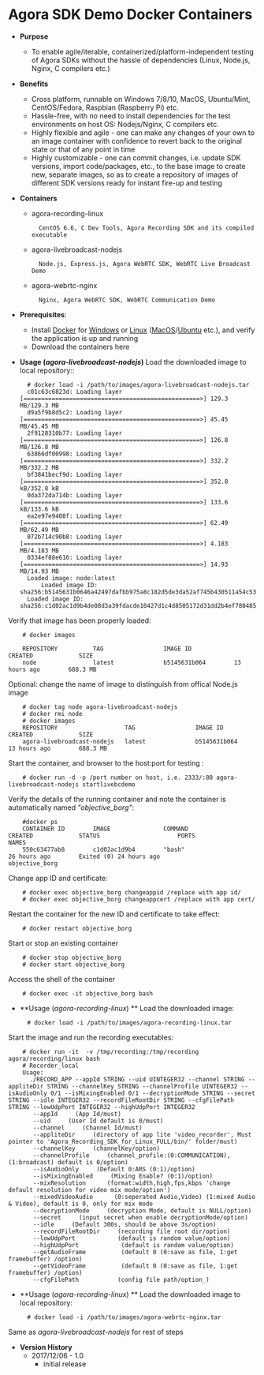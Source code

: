 # Agora SDK Demo Docker Containers

- **Purpose**
	* To enable agile/iterable, containerized/platform-independent testing of Agora SDKs without the hassle of dependencies (Linux, Node.js, Nginx, C compilers etc.) 

- **Benefits**
	* Cross platform, runnable on Windows 7/8/10, MacOS, Ubuntu/Mint, CentOS/Fedora, Raspbian (Raspberry Pi) etc.
	* Hassle-free, with no need to install dependencies for the test environments on host OS: Nodejs/Nginx, C compilers etc.
	* Highly flexible and agile - one can make any changes of your own to an image container with confidence to revert back to the original state or that of any point in time
	* Highly customizable - one can commit changes, i.e. update SDK versions,  import code/packages, etc., to the base image to create new, separate images, so as to create a repository of images of different SDK versions ready for instant fire-up and testing


- **Containers**
	* agora-recording-linux
	
			CentOS 6.6, C Dev Tools, Agora Recording SDK and its compiled executable
		 
	* agora-livebroadcast-nodejs
	
			Node.js, Express.js, Agora WebRTC SDK, WebRTC Live Broadcast Demo
			
	* agora-webrtc-nginx
	
			Nginx, Agora WebRTC SDK, WebRTC Communication Demo

- **Prerequisites**:
	* Install [Docker](https://www.htpcbeginner.com/what-is-docker-docker-vs-virtualbox/) for [Windows](https://docs.docker.com/docker-for-windows/#shared-drives-on-demand) or [Linux](https://www.howtoforge.com/tutorial/docker-installation-and-usage-on-ubuntu-16.04/) ([MacOS](https://docs.docker.com/docker-for-mac/install/#install-and-run-docker-for-mac)/[Ubuntu](https://www.howtoforge.com/tutorial/docker-installation-and-usage-on-ubuntu-16.04/) etc.), and verify the application is up and running
	* Download the containers here



- **Usage (*agora-livebroadcast-nodejs*)**
Load the downloaded image to local repository::

		# docker load -i /path/to/images/agora-livebroadcast-nodejs.tar 
		c01c63c6823d: Loading layer [==================================================>] 129.3 MB/129.3 MB
		d9a5f9b8d5c2: Loading layer [==================================================>] 45.45 MB/45.45 MB
		2f9128310b77: Loading layer [==================================================>] 126.8 MB/126.8 MB
		63866df00998: Loading layer [==================================================>] 332.2 MB/332.2 MB
		bf3841becf9d: Loading layer [==================================================>] 352.8 kB/352.8 kB
		0da372da714b: Loading layer [==================================================>] 133.6 kB/133.6 kB
		ea2e97e9408f: Loading layer [==================================================>] 62.49 MB/62.49 MB
		072b714c90b8: Loading layer [==================================================>] 4.183 MB/4.183 MB
		0334ef88e616: Loading layer [==================================================>] 14.93 MB/14.93 MB
		Loaded image: node:latest
			Loaded image ID: sha256:b5145631b0646a42497dafbb975a8c182d5de3da52af745b430511a54c53f835
		Loaded image ID: sha256:c1d02ac1d9b4de08d3a39fdacde10427d1c4d8505172d31dd2b4ef78048559f8
Verify that image has been properly loaded:

		# docker images

		REPOSITORY          TAG                 IMAGE ID            CREATED             SIZE
		node                latest              b5145631b064        13 hours ago        688.3 MB
Optional: change the name of image to distinguish from offical Node.js image

		# docker tag node agora-livebroadcast-nodejs
		# docker rmi node  
		# docker images
		REPOSITORY                   TAG                 IMAGE ID            CREATED             SIZE
		agora-livebroadcast-nodejs   latest              b5145631b064        13 hours ago        688.3 MB
Start the container, and browser to the host:port for testing :

		# docker run -d -p /port number on host, i.e. 2333/:80 agora-livebroadcast-nodejs startlivebcdemo
Verify the details of the running container and note the container is automatically named *"objective_borg"*:

		#docker ps
		CONTAINER ID        IMAGE               COMMAND                  CREATED             STATUS                      PORTS               NAMES
		550c63477ab8        c1d02ac1d9b4        "bash"                   26 hours ago        Exited (0) 24 hours ago                         objective_borg
Change app ID and certificate:

		# docker exec objective_borg changeappid /replace with app id/
		# docker exec objective_borg changeappcert /replace with app cert/
Restart the container for the new ID and certificate to take effect:

		# docker restart objective_borg
Start or stop an existing container

		# docker stop objective_borg
		# docker start objective_borg
Access the shell of the container

		# docker exec -it objective_borg bash

- **Usage (*agora-recording-linux*) **
Load the downloaded image:

		# docker load -i /path/to/images/agora-recording-linux.tar 
Start the image and run the recording executables:

		# docker run -it  -v /tmp/recording:/tmp/recording agora/recording/linux bash
		# Recorder_local 
		Usage: 
	      ./RECORD_APP --appId STRING --uid UINTEGER32 --channel STRING --appliteDir STRING --channelKey STRING --channelProfile UINTEGER32 --isAudioOnly 0/1 --isMixingEnabled 0/1 --decryptionMode STRING --secret STRING --idle INTEGER32 --recordFileRootDir STRING --cfgFilePath STRING --lowUdpPort INTEGER32 --highUdpPort INTEGER32
           --appId     (App Id/must) 
           --uid     (User Id default is 0/must)  
           --channel     (Channel Id/must) 
           --appliteDir     (directory of app lite 'video_recorder', Must pointer to 'Agora_Recording_SDK_for_Linux_FULL/bin/' folder/must) 
           --channelKey     (channelKey/option) 
           --channelProfile     (channel_profile:(0:COMMUNICATION),(1:broadcast) default is 0/option) 
           --isAudioOnly     (Default 0:ARS (0:1)/option) 
           --isMixingEnabled     (Mixing Enable? (0:1)/option) 
           --mixResolution      (format:width,high,fps,kbps 'change default resolution for video mix mode/option') 
           --mixedVideoAudio      (0:seperated Audio,Video) (1:mixed Audio & Video), default is 0, only for mix mode  
           --decryptionMode     (decryption Mode, default is NULL/option) 
           --secret     (input secret when enable decryptionMode/option) 
           --idle     (Default 300s, should be above 3s/option) 
           --recordFileRootDir     (recording file root dir/option) 
           --lowUdpPort            (default is random value/option) 
           --highUdpPort            (default is random value/option) 
           --getAudioFrame          (default 0 (0:save as file, 1:get framebuffer) /option) 
           --getVideoFrame          (default 0 (0:save as file, 1:get framebuffer) /option)
           --cfgFilePath           (config file path/option_)

- **Usage (*agora-recording-linux*) **
Load the downloaded image to local repository:

		# docker load -i /path/to/images/agora-webrtc-nginx.tar
Same as *agora-livebroadcast-nodejs* for rest of steps

- **Version History**
	* 2017/12/06 - 1.0
		+ initial release 







